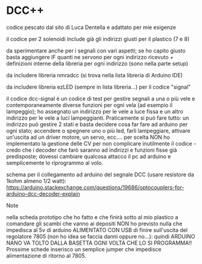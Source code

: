 # DCC++

codice pescato dal sito di Luca Dentella e adattato per mie esigenze

il codice per 2 solenoidi include già gli indirizzi giusti per il plastico (7 e 8)

da sperimentare anche per i segnali con vari aspetti; se ho capito giusto basta aggiungere IF quanti ne servono per ogni indirizzo ricevuto + definizioni interne della libreria per ogni indirizzo (sono nella parte setup)

da includere libreria nmradcc (si trova nella lista libreria di Arduino IDE)

da includere libreria ezLED (sempre in lista libreria...) per il codice "signal"

il codice dcc-signal è un codice di test per gestire segnali a una o più vele e contemporaneamente diverse funzioni per ogni vela (ad esempio il lampeggio); ho assegnato un indirizzo per le vele a luce fissa e un altro indirizzo per le vele a luci lampeggianti. Praticamente si può fare tutto: un indirizzo può gestire 2 stati e basta decidere cosa far fare ad arduino per ogni stato; accendere o spegnere uno o più led, farli lampeggiare, attivare un'uscita ad un driver motore, un servo, ecc....
per scelta NON ho implementato la gestione delle CV per non complicare inutilmente il codice - credo che i decoder che farò saranno ad indirizzi e funzioni fisse già predisposte; dovessi cambiare qualcosa attacco il pc ad arduino e semplicemente lo riprogrammo al volo.

schema per il collegamento ad arduino del segnale DCC (usare resistore da 1kohm almeno 1/2 watt):
https://arduino.stackexchange.com/questions/19686/optocouplers-for-arduino-dcc-decoder-explain

> [!NOTE]
> nella scheda prototipo che ho fatto e che finirà sotto al mio plastico a comandare gli scambi che vanno ai depositi NON ho previsto nulla che impedisca al 5v di arduino ALIMENTATO CON USB di finire sull'uscita del regolatore 7805 (non ho idea se faccia danni oppure no...): quindi ARDUINO NANO VA TOLTO DALLA BASETTA OGNI VOLTA CHE LO SI PROGRAMMA!!  Prossime schede inserisco un semplice jumper che impedisce alimentazione di ritorno al 7805.
